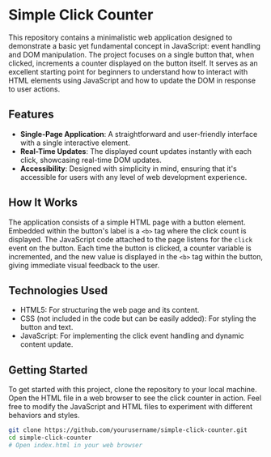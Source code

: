 # Simple Click Counter

This repository contains a minimalistic web application designed to demonstrate a basic yet fundamental concept in JavaScript: event handling and DOM manipulation. The project focuses on a single button that, when clicked, increments a counter displayed on the button itself. It serves as an excellent starting point for beginners to understand how to interact with HTML elements using JavaScript and how to update the DOM in response to user actions.

## Features

- **Single-Page Application**: A straightforward and user-friendly interface with a single interactive element.
- **Real-Time Updates**: The displayed count updates instantly with each click, showcasing real-time DOM updates.
- **Accessibility**: Designed with simplicity in mind, ensuring that it's accessible for users with any level of web development experience.

## How It Works

The application consists of a simple HTML page with a button element. Embedded within the button's label is a `<b>` tag where the click count is displayed. The JavaScript code attached to the page listens for the `click` event on the button. Each time the button is clicked, a counter variable is incremented, and the new value is displayed in the `<b>` tag within the button, giving immediate visual feedback to the user.

## Technologies Used

- HTML5: For structuring the web page and its content.
- CSS (not included in the code but can be easily added): For styling the button and text.
- JavaScript: For implementing the click event handling and dynamic content update.

## Getting Started

To get started with this project, clone the repository to your local machine. Open the HTML file in a web browser to see the click counter in action. Feel free to modify the JavaScript and HTML files to experiment with different behaviors and styles.

```bash
git clone https://github.com/yourusername/simple-click-counter.git
cd simple-click-counter
# Open index.html in your web browser
